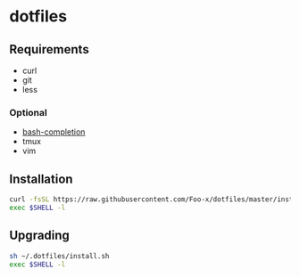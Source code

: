 # dotfiles

## Requirements

- curl
- git
- less


### Optional

- [bash-completion](https://github.com/scop/bash-completion)
- tmux
- vim


## Installation

```bash
curl -fsSL https://raw.githubusercontent.com/Foo-x/dotfiles/master/install.sh | sh
exec $SHELL -l
```


## Upgrading

```bash
sh ~/.dotfiles/install.sh
exec $SHELL -l
```
